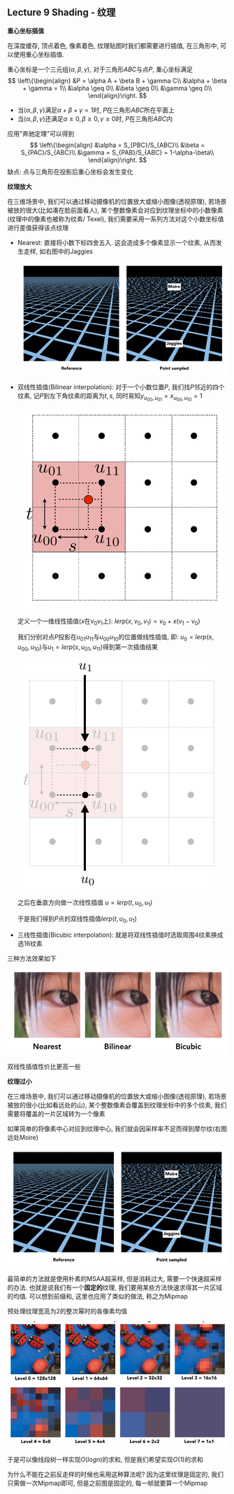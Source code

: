 ## Lecture 9 Shading - 纹理

**重心坐标插值**

在深度缓存, 顶点着色, 像素着色, 纹理贴图时我们都需要进行插值, 在三角形中, 可以使用重心坐标插值. 

重心坐标是一个三元组$(\alpha,\beta,\gamma)$, 对于三角形$ABC$与点$P$, 重心坐标满足
$$
\left\{\begin{align}
&P = \alpha A + \beta B + \gamma C\\
&\alpha + \beta + \gamma = 1\\
&\alpha \geq 0\\
&\beta \geq 0\\
&\gamma \geq 0\\
\end{align}\right.
$$

- 当$(\alpha,\beta,\gamma)$满足$\alpha + \beta + \gamma = 1$时, $P$在三角形$ABC$所在平面上
- 当$(\alpha,\beta,\gamma)$还满足$\alpha \geq 0,  \beta \geq 0, \gamma \geq 0$时, $P$在三角形$ABC$内

应用"奔驰定理"可以得到
$$
\left\{\begin{align}
&\alpha = S_{PBC}/S_{ABC}\\
&\beta = S_{PAC}/S_{ABC}\\
&\gamma = S_{PAB}/S_{ABC} = 1-\alpha-\beta\\
\end{align}\right.
$$
缺点: 点与三角形在投影后重心坐标会发生变化

**纹理放大**

在三维场景中, 我们可以通过移动摄像机的位置放大或缩小图像(透视原理), 若场景被放的很大(比如凑在脸前面看人), 某个整数像素会对应到纹理坐标中的小数像素(纹理中的像素也被称为纹素/ Texel), 我们需要采用一系列方法对这个小数坐标值进行差值获得该点纹理

- Nearest: 直接将小数下标四舍五入. 这会造成多个像素显示一个纹素, 从而发生走样, 如右图中的Jaggies

  ![](./img/9-5.png)

- 双线性插值(Bilinear interpolation): 对于一个小数位置$P$, 我们找$P$邻近的四个纹素, 记$P$到左下角纹素的距离为$t, s$, 同时易知$y_{u_{00}, u_{01}} = x_{u_{00}, u_{10}} = 1$ 

  ![](./img/9-1.png)

  定义一个一维线性插值($x$在$v_0v_1$上): $lerp(x,v_0,v_1) = v_0+x(v_1-v_0)$

  我们分别对点$P$投影在$u_{01}u_{11}$与$u_{00}u_{10}$的位置做线性插值, 即: $u_0 = lerp(s, u_{00}, u_{10})$与$u_1 = lerp(s, u_{01}, u_{11})$得到第一次插值结果

  ![](./img/9-2.png)

  之后在垂直方向做一次线性插值 $u = lerp(t, u_{0}, u_{1})$

  于是我们得到$P$点的双线性插值$lerp(t, u_{0}, u_{1})$

- 三线性插值(Bicubic interpolation): 就是将双线性插值时选取周围4纹素换成选16纹素

三种方法效果如下

![](./img/9-4.png)

双线性插值性价比更高一些

**纹理过小**

在三维场景中, 我们可以通过移动摄像机的位置放大或缩小图像(透视原理), 若场景被放的很小(比如看远处的山), 某个整数像素会覆盖到纹理坐标中的多个纹素, 我们需要将覆盖的一片区域转为一个像素

如果简单的将像素中心对应到纹理中心, 我们就会因采样率不足而得到摩尔纹(右图远处Moire)

![](./img/9-5.png)

最简单的方法就是使用朴素的MSAA超采样, 但是消耗过大, 需要一个快速超采样的办法. 也就是说我们有一个**固定的**纹理, 我们要用某些方法快速求得其一片区域的均值. 可以想到前缀和, 这里也应用了类似的做法, 称之为Mipmap

预处理纹理宽高为$2$的整次幂时的各像素均值

![](./img/9-6.png)

于是可以像线段树一样实现$O(logn)$的求和, 但是我们希望实现$O(1)$的求和







为什么不能在之前反走样的时候也采用这种算法呢? 因为这里纹理是固定的, 我们只需做一次Mipmap即可, 但是之前图是固定的, 每一帧就要算一个Mipmap

































